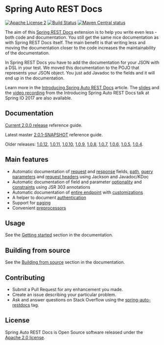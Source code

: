 # Spring Auto REST Docs
[![Apache License 2](https://img.shields.io/badge/license-ASF2-blue.svg)](https://www.apache.org/licenses/LICENSE-2.0.txt)
[![Build Status](https://travis-ci.org/ScaCap/spring-auto-restdocs.svg?branch=master)](https://travis-ci.org/ScaCap/spring-auto-restdocs)
[![Maven Central status](https://img.shields.io/maven-central/v/capital.scalable/spring-auto-restdocs-core.svg)](https://search.maven.org/#search%7Cga%7C1%7Ccapital.scalable%20spring-auto-restdocs)

The aim of this [Spring REST Docs](https://projects.spring.io/spring-restdocs/)
extension is to help you write even less - both code and documentation.
You still get the same nice documentation as with Spring REST Docs itself.
The main benefit is that writing less and moving the documentation closer
to the code increases the maintainability of the documentation.

In Spring REST Docs you have to add the documentation for your JSON with
a DSL in your test. We moved this documentation to the POJO that represents
your JSON object. You just add Javadoc to the fields and it will end
up in the documentation.

Learn more in the [Introducing Spring Auto REST Docs](https://dzone.com/articles/introducing-spring-auto-rest-docs) article.
The [slides](https://www.slideshare.net/fbenz/introducing-spring-auto-rest-docs)
and the
[video recording](https://www.youtube.com/watch?v=M7GEN6Jh6CQ)
from the Introducing Spring Auto REST Docs talk at Spring IO 2017 are also available.

## Documentation

[Current 2.0.0 release](https://htmlpreview.github.io/?https://github.com/ScaCap/spring-auto-restdocs/blob/v2.0.0/docs/index.html) reference guide.

Latest master [2.0.1-SNAPSHOT](https://scacap.github.io/spring-auto-restdocs) reference guide.

Older releases: 
[1.0.12](https://htmlpreview.github.io/?https://github.com/ScaCap/spring-auto-restdocs/blob/v1.0.12/docs/index.html),
[1.0.11](https://htmlpreview.github.io/?https://github.com/ScaCap/spring-auto-restdocs/blob/v1.0.11/docs/index.html),
[1.0.10](https://htmlpreview.github.io/?https://github.com/ScaCap/spring-auto-restdocs/blob/v1.0.10/docs/index.html),
[1.0.9](https://htmlpreview.github.io/?https://github.com/ScaCap/spring-auto-restdocs/blob/v1.0.9/docs/index.html),
[1.0.8](https://htmlpreview.github.io/?https://github.com/ScaCap/spring-auto-restdocs/blob/v1.0.8/docs/index.html),
[1.0.7](https://htmlpreview.github.io/?https://github.com/ScaCap/spring-auto-restdocs/blob/v1.0.7/docs/index.html), 
[1.0.6](https://htmlpreview.github.io/?https://github.com/ScaCap/spring-auto-restdocs/blob/v1.0.6/docs/index.html), 
[1.0.5](https://htmlpreview.github.io/?https://github.com/ScaCap/spring-auto-restdocs/blob/v1.0.5/docs/index.html), 
[1.0.4](https://htmlpreview.github.io/?https://github.com/ScaCap/spring-auto-restdocs/blob/v1.0.4/docs/index.html).

## Main features

* Automatic documentation of 
[request](https://scacap.github.io/spring-auto-restdocs/#snippets-request-fields) and 
[response](https://scacap.github.io/spring-auto-restdocs/#snippets-response-fields) fields, 
[path](https://scacap.github.io/spring-auto-restdocs/#snippets-path-parameters), 
[query parameters](https://scacap.github.io/spring-auto-restdocs/#snippets-request-parameters) and 
[request headers](https://scacap.github.io/spring-auto-restdocs/#snippets-request-headers) 
using Jackson and Javadoc/KDoc
* Automatic documentation of field and parameter 
[optionality](https://scacap.github.io/spring-auto-restdocs/#constraints-optionality) and 
[constraints](https://scacap.github.io/spring-auto-restdocs/#constraints) using JSR 303 annotations
* Automatic documentation of [entire endpoint](https://scacap.github.io/spring-auto-restdocs/#snippets-section) with [customizations](https://scacap.github.io/spring-auto-restdocs/#snippets-section-customization)
* A helper to document [authentication](https://scacap.github.io/spring-auto-restdocs/#snippets-authorization)
* Support for [paging](https://scacap.github.io/spring-auto-restdocs/#paging)
* Convenient [preprocessors](https://scacap.github.io/spring-auto-restdocs/#preprocessors)

## Usage

See the [Getting started](https://scacap.github.io/spring-auto-restdocs/#gettingstarted) section in the documentation.

## Building from source

See the [Building from source](https://scacap.github.io/spring-auto-restdocs/#contributing-building) section in the documentation.

## Contributing

- Submit a Pull Request for any enhancement you made.
- Create an issue describing your particular problem.
- Ask and answer questions on Stack Overflow using the [spring-auto-restdocs](https://stackoverflow.com/tags/spring-auto-restdocs) tag.

## License

Spring Auto REST Docs is Open Source software released under the
[Apache 2.0 license](http://www.apache.org/licenses/LICENSE-2.0.html).

